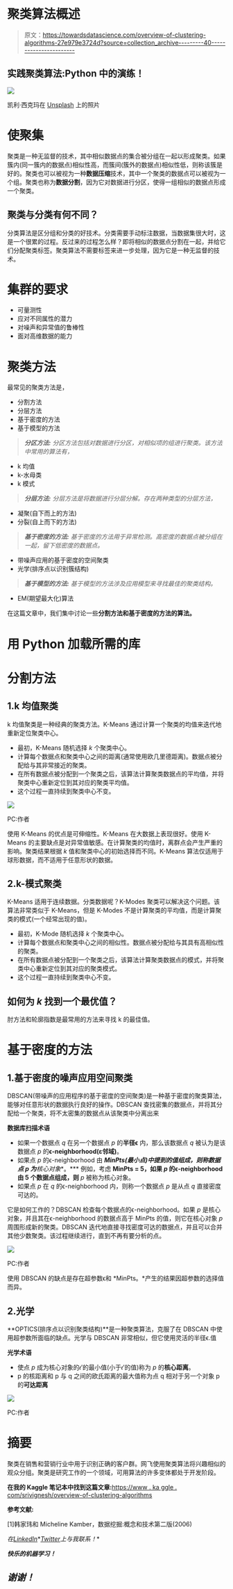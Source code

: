 # 聚类算法概述

> 原文：<https://towardsdatascience.com/overview-of-clustering-algorithms-27e979e3724d?source=collection_archive---------40----------------------->

## 实践聚类算法:Python 中的演练！

![](img/d234406ff6e7511a761eced6c4414c63.png)

凯利·西克玛在 [Unsplash](https://unsplash.com?utm_source=medium&utm_medium=referral) 上的照片

# 使聚集

聚类是一种无监督的技术，其中相似数据点的集合被分组在一起以形成聚类。如果簇内(同一簇内的数据点)相似性高，而簇间(簇外的数据点)相似性低，则称该簇是好的。聚类也可以被视为一种**数据压缩**技术，其中一个聚类的数据点可以被视为一个组。聚类也称为**数据分割**，因为它对数据进行分区，使得一组相似的数据点形成一个聚类。

## 聚类与分类有何不同？

分类算法是区分组和分类的好技术。分类需要手动标注数据，当数据集很大时，这是一个很累的过程。反过来的过程怎么样？即将相似的数据点分割在一起，并给它们分配聚类标签。聚类算法不需要标签来进一步处理，因为它是一种无监督的技术。

# 集群的要求

*   可量测性
*   应对不同属性的潜力
*   对噪声和异常值的鲁棒性
*   面对高维数据的能力

# 聚类方法

最常见的聚类方法是，

*   分割方法
*   分层方法
*   基于密度的方法
*   基于模型的方法

> ***分区方法:*** *分区方法包括对数据进行分区，对相似项的组进行聚类。该方法中常用的算法有，*

*   k 均值
*   k-水母类
*   k 模式

> ***分层方法:*** *分层方法是将数据进行分层分解。存在两种类型的分层方法，*

*   凝聚(自下而上的方法)
*   分裂(自上而下的方法)

> ***基于密度的方法:*** *基于密度的方法用于异常检测。高密度的数据点被分组在一起，留下低密度的数据点。*

*   带噪声应用的基于密度的空间聚类
*   光学(排序点以识别簇结构)

> ***基于模型的方法:*** *基于模型的方法涉及应用模型来寻找最佳的聚类结构。*

*   EM(期望最大化)算法

在这篇文章中，我们集中讨论一些**分割方法和基于密度的方法的算法。**

# 用 Python 加载所需的库

# 分割方法

## 1.k 均值聚类

k 均值聚类是一种经典的聚类方法。K-Means 通过计算一个聚类的均值来迭代地重新定位聚类中心。

*   最初，K-Means 随机选择 *k* 个聚类中心。
*   计算每个数据点和聚类中心之间的距离(通常使用欧几里德距离)。数据点被分配给与其非常接近的聚类。
*   在所有数据点被分配到一个聚类之后，该算法计算聚类数据点的平均值，并将聚类中心重新定位到其对应的聚类平均值。
*   这个过程一直持续到聚类中心不变。

![](img/3c754080f3bc97dfbc47e04e6b715a1e.png)

PC:作者

使用 K-Means 的优点是可伸缩性。K-Means 在大数据上表现很好。使用 K-Means 的主要缺点是对异常值敏感。在计算聚类的均值时，离群点会产生严重的影响。聚类结果根据 *k* 值和聚类中心的初始选择而不同。K-Means 算法仅适用于球形数据，而不适用于任意形状的数据。

## 2.k-模式聚类

K-Means 适用于连续数据。分类数据呢？K-Modes 聚类可以解决这个问题。该算法非常类似于 K-Means，但是 K-Modes 不是计算聚类的平均值，而是计算聚类的模式(一个经常出现的值)。

*   最初，K-Mode 随机选择 *k* 个聚类中心。
*   计算每个数据点和聚类中心之间的相似性。数据点被分配给与其具有高相似性的聚类。
*   在所有数据点被分配到一个聚类之后，该算法计算聚类数据点的模式，并将聚类中心重新定位到其对应的聚类模式。
*   这个过程一直持续到聚类中心不变。

## 如何为 *k* 找到一个最优值？

肘方法和轮廓指数是最常用的方法来寻找 k 的最佳值。

# 基于密度的方法

## 1.基于密度的噪声应用空间聚类

DBSCAN(带噪声的应用程序的基于密度的空间聚类)是一种基于密度的聚类算法，能够对任意形状的数据执行良好的操作。DBSCAN 查找密集的数据点，并将其分配给一个聚类，将不太密集的数据点从该聚类中分离出来

**数据库扫描术语**

*   如果一个数据点 *q* 在另一个数据点 *p* 的**半径ϵ** 内，那么该数据点 *q* 被认为是该数据点 *p* 的**ϵ-neighborhood(ε邻域)**。
*   如果点 *p* 的ϵ-neighborhood 由 ***MinPts(最小点)中提到的值组成，则称数据点 *p* 为**核心对象**。*** 例如，考虑 **MinPts = 5，如果 *p* 的ϵ-neighborhood 由 5 个数据点组成，则** *p* 被称为核心对象。
*   如果点 *p* 在 *q* 的ϵ-neighborhood 内，则称一个数据点 *p* 是从点 *q* 直接密度可达的。

它是如何工作的？DBSCAN 检查每个数据点的ϵ-neighborhood。如果 *p* 是核心对象，并且其在ϵ-neighborhood 的数据点高于 MinPts 的值，则它在核心对象 *p* 周围形成新的聚类。DBSCAN 迭代地直接寻找密度可达的数据点，并且可以合并其他少数聚类。该过程继续进行，直到不再有要分析的点。

![](img/cbd17d7dc10119300d3f620fa1616fb5.png)

PC:作者

使用 DBSCAN 的缺点是存在超参数ϵ和 *MinPts。*产生的结果因超参数的选择值而异。

## 2.光学

**OPTICS(排序点以识别聚类结构)**是一种聚类算法，克服了在 DBSCAN 中使用超参数所面临的缺点。光学与 DBSCAN 非常相似，但它使用灵活的半径ϵ.值

**光学术语**

*   使点 *p* 成为核心对象的𝜖′的最小值(小于𝜖′的值)称为 *p* 的**核心距离**。
*   p 的核距离和 p 与 q 之间的欧氏距离的最大值称为点 q 相对于另一个对象 p 的**可达距离**

![](img/50b6359ba483484137d793566b05fc5d.png)

PC:作者

# 摘要

聚类在销售和营销行业中用于识别正确的客户群。网飞使用聚类算法将兴趣相似的观众分组。聚类是研究工作的一个领域，可用算法的许多变体都处于开发阶段。

**在我的 Kaggle 笔记本中找到这篇文章:**[https://www . ka ggle . com/srivignesh/overview-of-clustering-algorithms](https://www.kaggle.com/srivignesh/overview-of-clustering-algorithms)

**参考文献:**

[1]韩家玮和 Micheline Kamber，数据挖掘:概念和技术第二版(2006)

*在*[*LinkedIn*](https://www.linkedin.com/in/srivignesh-rajan-123569151/)*[*Twitter*](https://twitter.com/RajanSrivignesh)*上与我联系！**

***快乐的机器学习！***

## ***谢谢！***